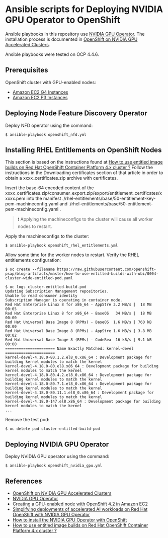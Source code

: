 # Ansible scripts for Deploying NVIDIA GPU Operator to OpenShift

Ansible playbooks in this repository use [NVIDIA GPU Operator](https://github.com/NVIDIA/gpu-operator). The installation process is documented in [OpenShift on NVIDIA GPU Accelerated Clusters](https://docs.nvidia.com/datacenter/kubernetes/openshift-on-gpu-install-guide/index.html).

Ansible playbooks were tested on OCP 4.4.6.

## Prerequisites

OpenShift cluster with GPU-enabled nodes:

* [Amazon EC2 G4 Instances](https://aws.amazon.com/ec2/instance-types/g4/)
* [Amazon EC2 P3 Instances](https://aws.amazon.com/ec2/instance-types/p3/)

## Deploying Node Feature Discovery Operator

Deploy NFD operator using the command:

```
$ ansible-playbook openshift_nfd.yml
```

## Installing RHEL Entitlements on OpenShift Nodes

This section is based on the instructions found at [How to use entitled image builds on Red Hat OpenShift Container Platform 4.x cluster ?](https://access.redhat.com/solutions/4908771) Follow the instructions in the Downloading certificates section of that article in order to obtain a xxxx_certificates.zip archive with certificates.

Insert the base-64 encoded content of the xxxx_certificates.zip/consumer_export.zip/export/entitlement_certificates/xxxxx.pem into the manifest ./rhel-entitlements/base/50-entitlement-key-pem-machineconfig.yaml and ./rhel-entitlements/base/50-entitlement-pem-machineconfig.yaml     .

> :exclamation: Applying the machineconfigs to the cluster will cause all worker nodes to restart.

Apply the machineconfigs to the cluster:

```
$ ansible-playbook openshift_rhel_entitlements.yml
```

Allow some time for the worker nodes to restart. Verify the RHEL entitlements configuration:

```
$ oc create --filename https://raw.githubusercontent.com/openshift-psap/blog-artifacts/master/how-to-use-entitled-builds-with-ubi/0004-cluster-wide-entitled-pod.yaml
```

```
$ oc logs cluster-entitled-build-pod
Updating Subscription Management repositories.
Unable to read consumer identity
Subscription Manager is operating in container mode.
Red Hat Enterprise Linux 8 for x86_64 - AppStre 3.2 MB/s |  18 MB     00:05
Red Hat Enterprise Linux 8 for x86_64 - BaseOS   34 MB/s |  18 MB     00:00
Red Hat Universal Base Image 8 (RPMs) - BaseOS  1.6 MB/s | 760 kB     00:00
Red Hat Universal Base Image 8 (RPMs) - AppStre 1.6 MB/s | 3.8 MB     00:02
Red Hat Universal Base Image 8 (RPMs) - CodeRea  16 kB/s | 9.1 kB     00:00
====================== Name Exactly Matched: kernel-devel ======================
kernel-devel-4.18.0-80.1.2.el8_0.x86_64 : Development package for building kernel modules to match the kernel
kernel-devel-4.18.0-80.el8.x86_64 : Development package for building kernel modules to match the kernel
kernel-devel-4.18.0-80.4.2.el8_0.x86_64 : Development package for building kernel modules to match the kernel
kernel-devel-4.18.0-80.7.1.el8_0.x86_64 : Development package for building kernel modules to match the kernel
kernel-devel-4.18.0-80.11.1.el8_0.x86_64 : Development package for building kernel modules to match the kernel
kernel-devel-4.18.0-147.el8.x86_64 : Development package for building kernel modules to match the kernel
...
```

Remove the test pod:

```
$ oc delete pod cluster-entitled-build-pod
```

## Deploying NVIDIA GPU Operator

Deploy NVIDIA GPU operator using the command:

```
$ ansible-playbook openshift_nvidia_gpu.yml
```

## References

* [OpenShift on NVIDIA GPU Accelerated Clusters](https://docs.nvidia.com/datacenter/kubernetes/openshift-on-gpu-install-guide/index.html)
* [NVIDIA GPU Operator](https://github.com/NVIDIA/gpu-operator)
* [Creating a GPU-enabled node with OpenShift 4.2 in Amazon EC2](https://www.openshift.com/blog/creating-a-gpu-enabled-node-with-openshift-4-2-in-amazon-ec2)
* [Simplifying deployments of accelerated AI workloads on Red Hat OpenShift with NVIDIA GPU Operator](https://www.openshift.com/blog/simplifying-deployments-of-accelerated-ai-workloads-on-red-hat-openshift-with-nvidia-gpu-operator)
* [How to install the NVIDIA GPU Operator with OpenShift](https://access.redhat.com/solutions/4908611)
* [How to use entitled image builds on Red Hat OpenShift Container Platform 4.x cluster ?](https://access.redhat.com/solutions/4908771)
